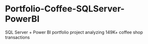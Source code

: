 # Portfolio-Coffee-SQLServer-PowerBI
SQL Server + Power BI portfolio project analyzing 149K+ coffee shop transactions
